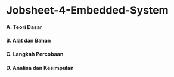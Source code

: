 # Jobsheet-4-Embedded-System
#### A. Teori Dasar
#### B. Alat dan Bahan
#### C. Langkah Percobaan
#### D. Analisa dan Kesimpulan

